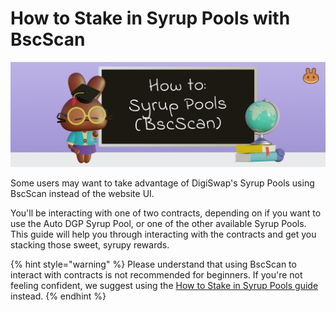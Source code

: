 # How to Stake in Syrup Pools with BscScan

![](../../.gitbook/assets/docs-masthead-2-%20%282%29.png)

Some users may want to take advantage of DigiSwap's Syrup Pools using BscScan instead of the website UI.

You'll be interacting with one of two contracts, depending on if you want to use the Auto DGP Syrup Pool, or one of the other available Syrup Pools. This guide will help you through interacting with the contracts and get you stacking those sweet, syrupy rewards.

{% hint style="warning" %}
Please understand that using BscScan to interact with contracts is not recommended for beginners. If you're not feeling confident, we suggest using the [How to Stake in Syrup Pools guide](https://docs.digiswap.finance/products/syrup-pool/syrup-pool-guide) instead.
{% endhint %}



